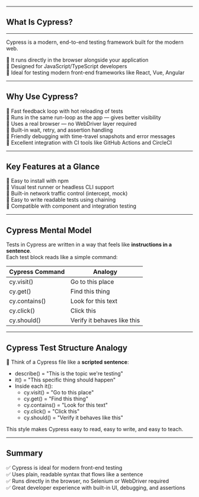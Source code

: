 <br>

---
## What Is Cypress?
---

Cypress is a modern, end-to-end testing framework built for the modern web.

🔹 It runs directly in the browser alongside your application  
🔹 Designed for <span class="codeSnip">JavaScript</span>/<span class="codeSnip">TypeScript</span> developers  
🔹 Ideal for testing modern front-end frameworks like React, Vue, Angular

---

## Why Use Cypress?

🔹 Fast feedback loop with hot reloading of tests  
🔹 Runs in the same run-loop as the app — gives better visibility  
🔹 Uses a real browser — no WebDriver layer required  
🔹 Built-in wait, retry, and assertion handling  
🔹 Friendly debugging with time-travel snapshots and error messages  
🔹 Excellent integration with CI tools like GitHub Actions and CircleCI  

---

## Key Features at a Glance

🔹 Easy to install with <span class="codeSnip">npm</span>  
🔹 Visual test runner or headless CLI support  
🔹 Built-in network traffic control (intercept, mock)  
🔹 Easy to write readable tests using chaining  
🔹 Compatible with component and integration testing  

---

## Cypress Mental Model

Tests in Cypress are written in a way that feels like **instructions in a sentence**.  
Each test block reads like a simple command:

<table class="notesTable">
  <thead>
    <tr class="tableHeader">
      <th class="tableCellHeader">Cypress Command</th>
      <th class="tableCellHeader">Analogy</th>
    </tr>
  </thead>
  <tbody>
    <tr class="tableRow">
      <td class="tableCell"><span class="codeSnip">cy.visit()</span></td>
      <td class="tableCell">Go to this place</td>
    </tr>
    <tr class="tableRow">
      <td class="tableCell"><span class="codeSnip">cy.get()</span></td>
      <td class="tableCell">Find this thing</td>
    </tr>
    <tr class="tableRow">
      <td class="tableCell"><span class="codeSnip">cy.contains()</span></td>
      <td class="tableCell">Look for this text</td>
    </tr>
    <tr class="tableRow">
      <td class="tableCell"><span class="codeSnip">cy.click()</span></td>
      <td class="tableCell">Click this</td>
    </tr>
    <tr class="tableRow">
      <td class="tableCell"><span class="codeSnip">cy.should()</span></td>
      <td class="tableCell">Verify it behaves like this</td>
    </tr>
  </tbody>
</table>

---

## Cypress Test Structure Analogy

🧠 Think of a Cypress file like a **scripted sentence**:

- <span class="codeSnip">describe()</span> = "This is the topic we're testing"  
- <span class="codeSnip">it()</span> = "This specific thing should happen"  
- Inside each <span class="codeSnip">it()</span>:  
  - <span class="codeSnip">cy.visit()</span> = "Go to this place"  
  - <span class="codeSnip">cy.get()</span> = "Find this thing"  
  - <span class="codeSnip">cy.contains()</span> = "Look for this text"  
  - <span class="codeSnip">cy.click()</span> = "Click this"  
  - <span class="codeSnip">cy.should()</span> = "Verify it behaves like this"

This style makes Cypress easy to read, easy to write, and easy to teach.

---

## Summary

✅ Cypress is ideal for modern front-end testing  
✅ Uses plain, readable syntax that flows like a sentence  
✅ Runs directly in the browser, no Selenium or WebDriver required  
✅ Great developer experience with built-in UI, debugging, and assertions  

